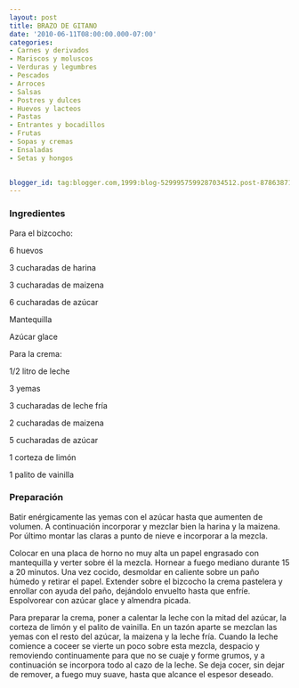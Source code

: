 ```yaml
---
layout: post
title: BRAZO DE GITANO
date: '2010-06-11T08:00:00.000-07:00'
categories:
- Carnes y derivados
- Mariscos y moluscos
- Verduras y legumbres
- Pescados
- Arroces
- Salsas
- Postres y dulces
- Huevos y lacteos
- Pastas
- Entrantes y bocadillos
- Frutas
- Sopas y cremas
- Ensaladas
- Setas y hongos
 

blogger_id: tag:blogger.com,1999:blog-5299957599287034512.post-8786387150026711072
---
```


<h3>Ingredientes</h3>

Para el bizcocho:

6 huevos

3 cucharadas de harina

3 cucharadas de maizena

6 cucharadas de azúcar

Mantequilla

Azúcar glace

Para la crema:

1/2 litro de leche

3 yemas

3 cucharadas de leche fría

2 cucharadas de maizena

5 cucharadas de azúcar

1 corteza de limón

1 palito de vainilla

<h3>Preparación</h3>

Batir enérgicamente las yemas con el azúcar hasta que aumenten de volumen. A continuación incorporar y mezclar bien la harina y la maizena. Por último montar las claras a punto de nieve e incorporar a la mezcla.

Colocar en una placa de horno no muy alta un papel engrasado con mantequilla y verter sobre él la mezcla. Hornear a fuego mediano durante 15 a 20 minutos. Una vez cocido, desmoldar en caliente sobre un paño húmedo y retirar el papel. Extender sobre el bizcocho la crema pastelera y enrollar con ayuda del paño, dejándolo envuelto hasta que enfríe. Espolvorear con azúcar glace y almendra picada.

Para preparar la crema, poner a calentar la leche con la mitad del azúcar, la corteza de limón y el palito de vainilla. En un tazón aparte se mezclan las yemas con el resto del azúcar, la maizena y la leche fría. Cuando la leche comience a coceer se vierte un poco sobre esta mezcla, despacio y removiendo continuamente para que no se cuaje y forme grumos, y a continuación se incorpora todo al cazo de la leche. Se deja cocer, sin dejar de remover, a fuego muy suave, hasta que alcance el espesor deseado.

